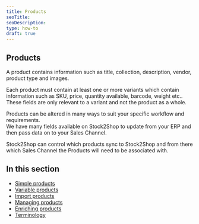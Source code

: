 ```yaml
---
title: Products
seoTitle: 
seoDescription: 
type: how-to
draft: true
---
```


## Products
A product contains information such as title, collection, description, vendor, product type and images.

Each product must contain at least one or more variants which contain information such as SKU, price, quantity available, 
barcode, weight etc..  
These fields are only relevant to a variant and not the product as a whole.

Products can be altered in many ways to suit your specific workflow and requirements.  
We have many fields available on Stock2Shop to update from your ERP and then pass data on to your Sales Channel.

Stock2Shop can control which products sync to Stock2Shop and from there which Sales Channel the Products will need to be
associated with.

## In this section

- [Simple products](/help/how-to/products/simple-products "simple products in Stock2Shop")
- [Variable products](/help/how-to/products/variable-products "variable products in Stock2Shop")
- [Import products](/help/how-to/products/import "importing products into Stock2Shop")
- [Managing products](/help/how-to/products/managing-products "managing products in Stock2Shop")
- [Enriching products](/help/how-to/products/enriching-products "enriching products in Stock2Shop")
- [Terminology](/help/how-to/products/terminology "terminology of Stock2Shop")
